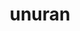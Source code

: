 ---
title: "unuran"
layout: cache
categories: [package, develop]
meta: {"versions": ["1.8.1"], "compilers": ["gcc@=11.4.0"], "oss": ["ubuntu22.04"], "platforms": ["linux"], "targets": ["x86_64_v3"], "stacks": ["hep", "root"], "num_specs": 3, "num_specs_by_stack": {"root": 3, "hep": 3}}
spec_details: [{"hash": "x6w33uucvuxh5jl5jxrawo62kazigxgv", "compiler": "gcc@=11.4.0", "versions": ["1.8.1"], "os": "ubuntu22.04", "platform": "linux", "target": "x86_64_v3", "variants": ["build_system=autotools", "~gsl", "+rngstreams", "+shared"], "stacks": ["root", "hep"], "size": "-", "tarball": "https://binaries.spack.io/develop/build_cache/linux-ubuntu22.04-x86_64_v3/gcc-11.4.0/unuran-1.8.1/linux-ubuntu22.04-x86_64_v3-gcc-11.4.0-unuran-1.8.1-x6w33uucvuxh5jl5jxrawo62kazigxgv.spack"}, {"hash": "ssv3s33sps7ufmzqtbnsmssizfrhmvhx", "compiler": "gcc@=11.4.0", "versions": ["1.8.1"], "os": "ubuntu22.04", "platform": "linux", "target": "x86_64_v3", "variants": ["build_system=autotools", "~gsl", "+rngstreams", "+shared"], "stacks": ["root", "hep"], "size": "-", "tarball": "https://binaries.spack.io/develop/build_cache/linux-ubuntu22.04-x86_64_v3/gcc-11.4.0/unuran-1.8.1/linux-ubuntu22.04-x86_64_v3-gcc-11.4.0-unuran-1.8.1-ssv3s33sps7ufmzqtbnsmssizfrhmvhx.spack"}, {"hash": "azq6mpkgnpaqvzj4gyj52n4pwg5gddkd", "compiler": "gcc@=11.4.0", "versions": ["1.8.1"], "os": "ubuntu22.04", "platform": "linux", "target": "x86_64_v3", "variants": ["build_system=autotools", "~gsl", "+rngstreams", "+shared"], "stacks": ["root", "hep"], "size": "-", "tarball": "https://binaries.spack.io/develop/build_cache/linux-ubuntu22.04-x86_64_v3/gcc-11.4.0/unuran-1.8.1/linux-ubuntu22.04-x86_64_v3-gcc-11.4.0-unuran-1.8.1-azq6mpkgnpaqvzj4gyj52n4pwg5gddkd.spack"}]
---
